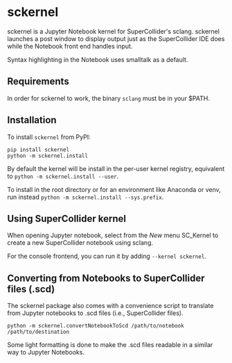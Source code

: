 # sckernel

sckernel is a Jupyter Notebook kernel for SuperCollider's sclang.  sckernel
launches a post window to display output just as the SuperCollider IDE does
while the Notebook front end handles input.

Syntax highlighting in the Notebook uses smalltalk as a default.

## Requirements

In order for sckernel to work, the binary `sclang` must be in your $PATH.

## Installation

To install `sckernel` from PyPI:

```
pip install sckernel
python -m sckernel.install
```

By default the kernel will be install in the per-user kernel registry,
equivalent to `python -m sckernel.install --user`.

To install in the root directory or for an environment like Anaconda or
venv, run instead `python -m sckernel.install --sys.prefix`.

## Using SuperCollider kernel

When opening Jupyter notebook, select from the <i>New</i> menu SC_Kernel to create
a new SuperCollider notebook using sclang.

For the console frontend, you can run it by adding `--kernel sckernel`.

## Converting from Notebooks to SuperCollider files (.scd)

The sckernel package also comes with a convenience script to translate
from Jupyter notebooks to .scd files (i.e., SuperCollider files).  

```
python -m sckernel.convertNotebookToScd /path/to/notebook /path/to/destination
```

Some light formatting is done to make the .scd files readable in a similar way
to Jupyter Notebooks.

